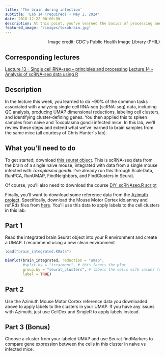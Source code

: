 ```yaml
---
title: 'The brain during infection'
subtitle: 'Lab 14 (required) • May 1, 2024'
date: 2018-12-22 00:00:00
description: At this point, you've learned the basics of processing and analyzing scRNA-seq data.  In this lab, we'll put those skills to the test with on data from mouse brains infected with the fascinating parasite, Toxoplasma gondii.
featured_image: '/images/toxobrain.jpg'
---
```


<div style="text-align: right"> Image credit: CDC's Public Health Image Library (PHIL) </div>

## Corresponding lectures

[Lecture 13 - Single cell RNA-seq – principles and processing](https://diytranscriptomics.com/project/lecture-13)
[Lecture 14 - Analysis of scRNA-seq data using R](https://diytranscriptomics.com/project/lecture-14)

## Description

In the lecture this week, you learned to do ~90% of the common tasks associated with analyzing single cell RNA-seq (scRNA-seq) data, including QC analysis, producing UMAP dimensional reductions, labeling cell clusters, and identifying cluster-defining genes.  You then applied this to spleen samples from naive and Toxoplasma gondii infected mice.  In this lab, we'll review these steps and extend what we've learned to brain samples from the same mice (all courtesy of Chris Hunter's lab).

## What you'll need to do

To get started, download [this seurat object](https://www.dropbox.com/scl/fi/2lr9yj1mccnebdgxsw26w/brain_integrated.RData?rlkey=jjxc05ai200ezz4wkwan10gbi&dl=0).  This is scRNA-seq data from the brain of a single naive mouse, integrated with data from a single mouse infected with *Toxoplasma gondii*.  I've already run this through ScaleData, RunPCA, RunUMAP, FindNeighbors, and FindClusters in Seurat.

Of course, you'll also need to download the course [DIY_scRNAseq.R script](https://DIYtranscriptomics.github.io/Code/files/DIY_scRNAseq.R)

Finally, you'll want to download some reference data from the [Azimuth project](https://azimuth.hubmapconsortium.org/).  Specifically, download the Mouse Motor Cortex idx.annoy and ref.Rds files from [here](https://zenodo.org/records/4546935).  You'll use this data to apply labels to the cell clusters in this lab.

## Part 1

Read the integrated brain Seurat object into your R environment and create a UMAP.  I recommend using a new clean environment

```r
load("brain_integrated.RData")

DimPlot(brain_integrated, reduction = "umap",
        #split.by = "treatment", # this facets the plot
        group.by = "seurat_clusters", # labels the cells with values from your group.by variable
        label = TRUE)
```

## Part 2

Use the Azimuth Mouse Motor Cortex reference data you downloaded above to apply labels to the clusters in your UMAP.  If you have any issues with Azimuth, just use CellDex and SingleR to apply labels instead.

## Part 3 (Bonus)

Choose a cluster from your labeled UMAP and use Seurat findMarkers to compare gene expression between the cells in this cluster in naive vs infected mice.